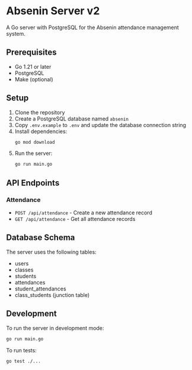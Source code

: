 # Absenin Server v2

A Go server with PostgreSQL for the Absenin attendance management system.

## Prerequisites

- Go 1.21 or later
- PostgreSQL
- Make (optional)

## Setup

1. Clone the repository
2. Create a PostgreSQL database named `absenin`
3. Copy `.env.example` to `.env` and update the database connection string
4. Install dependencies:
   ```bash
   go mod download
   ```
5. Run the server:
   ```bash
   go run main.go
   ```

## API Endpoints

### Attendance

- `POST /api/attendance` - Create a new attendance record
- `GET /api/attendance` - Get all attendance records

## Database Schema

The server uses the following tables:
- users
- classes
- students
- attendances
- student_attendances
- class_students (junction table)

## Development

To run the server in development mode:
```bash
go run main.go
```

To run tests:
```bash
go test ./...
``` 